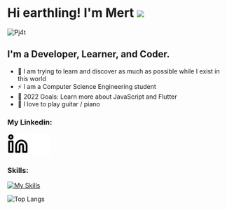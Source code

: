 # Hi earthling! I'm Mert ![](https://user-images.githubusercontent.com/18350557/176309783-0785949b-9127-417c-8b55-ab5a4333674e.gif)

![Pj4t](https://user-images.githubusercontent.com/66382514/202264348-6547067a-842a-4ae1-99d0-13ab0f1d01cd.gif)

## I'm a Developer, Learner, and Coder.
- 🔭 I am trying to learn and discover as much as possible while I exist in this world
- ⚡ I am a Computer Science Engineering student
- 🥅 2022 Goals: Learn more about JavaScript and Flutter
- 🌱 I love to play guitar / piano

### My Linkedin:
[![website](./img/linkedin-light.svg)](https://linkedin.com/in/mertgursimsir#gh-light-mode-only)
[![website](./img/linkedin-dark.svg)](https://linkedin.com/in/mertgursimsir#gh-dark-mode-only)
&nbsp;&nbsp;

### Skills:
[![My Skills](https://skillicons.dev/icons?i=c,cpp,firebase,github,git,html,css,java,kotlin,linux,latex,py,regex)](https://skillicons.dev)

![Top Langs](https://github-readme-stats.vercel.app/api/top-langs/?username=MertGursimsir&layout=compact&theme=dark&exclude_repo=spotify-stats-app,stok-program)
